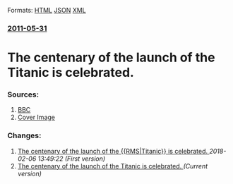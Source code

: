 
Formats: [HTML](/news/2011/05/31/the-centenary-of-the-launch-of-the-titanic-is-celebrated.html)  [JSON](/news/2011/05/31/the-centenary-of-the-launch-of-the-titanic-is-celebrated.json)  [XML](/news/2011/05/31/the-centenary-of-the-launch-of-the-titanic-is-celebrated.xml)  

### [2011-05-31](/news/2011/05/31/index.md)

##### 
# The centenary of the launch of the Titanic is celebrated. 




### Sources:

1. [BBC](http://www.bbc.co.uk/news/magazine-13593391)
1. [Cover Image](https://ichef-1.bbci.co.uk/news/1024/media/images/53065000/jpg/_53065154_titanictugs_getty.jpg)

### Changes:

1. [The centenary of the launch of the {{RMS|Titanic}} is celebrated. ](/news/2011/05/31/the-centenary-of-the-launch-of-the-rms-titanic-is-celebrated.md) _2018-02-06 13:49:22 (First version)_
1. [The centenary of the launch of the Titanic is celebrated. ](/news/2011/05/31/the-centenary-of-the-launch-of-the-titanic-is-celebrated.md) _(Current version)_
